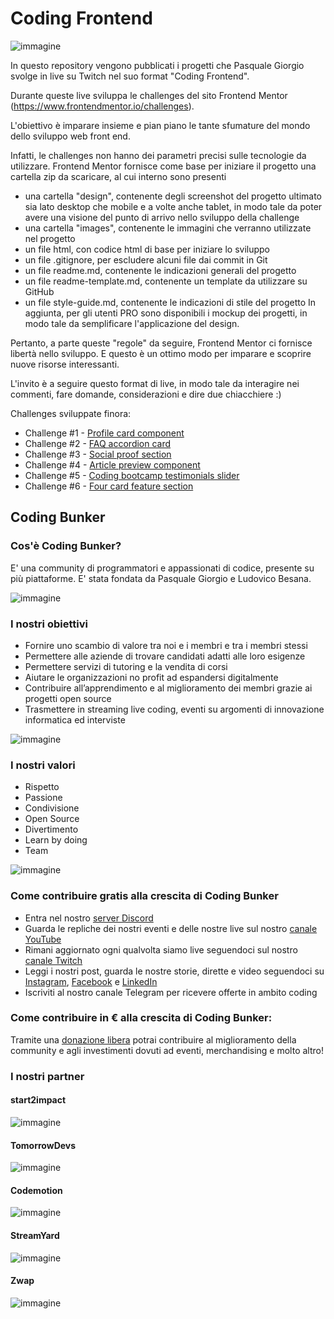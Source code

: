 # Coding Frontend

![immagine](https://user-images.githubusercontent.com/58633329/125757647-35406d1c-79f6-46d5-bd42-faa54350e196.png)

In questo repository vengono pubblicati i progetti che Pasquale Giorgio svolge in live su Twitch nel suo format "Coding Frontend".

Durante queste live sviluppa le challenges del sito Frontend Mentor (https://www.frontendmentor.io/challenges).

L'obiettivo è imparare insieme e pian piano le tante sfumature del mondo dello sviluppo web front end.

Infatti, le challenges non hanno dei parametri precisi sulle tecnologie da utilizzare.
Frontend Mentor fornisce come base per iniziare il progetto una cartella zip da scaricare, al cui interno sono presenti
* una cartella "design", contenente degli screenshot del progetto ultimato sia lato desktop che mobile e a volte anche tablet, in modo tale da poter avere una visione del punto di arrivo nello sviluppo della challenge
* una cartella "images", contenente le immagini che verranno utilizzate nel progetto
* un file html, con codice html di base per iniziare lo sviluppo
* un file .gitignore, per escludere alcuni file dai commit in Git
* un file readme.md, contenente le indicazioni generali del progetto
* un file readme-template.md, contenente un template da utilizzare su GitHub
* un file style-guide.md, contenente le indicazioni di stile del progetto
In aggiunta, per gli utenti PRO sono disponibili i mockup dei progetti, in modo tale da semplificare l'applicazione del design.

Pertanto, a parte queste "regole" da seguire, Frontend Mentor ci fornisce libertà nello sviluppo.
E questo è un ottimo modo per imparare e scoprire nuove risorse interessanti.

L'invito è a seguire questo format di live, in modo tale da interagire nei commenti, fare domande, considerazioni e dire due chiacchiere :)

Challenges sviluppate finora:
*  Challenge #1 - [Profile card component](https://www.frontendmentor.io/challenges/profile-card-component-cfArpWshJ)
*  Challenge #2 - [FAQ accordion card](https://www.frontendmentor.io/challenges/faq-accordion-card-XlyjD0Oam)
*  Challenge #3 - [Social proof section](https://www.frontendmentor.io/challenges/social-proof-section-6e0qTv_bA)
*  Challenge #4 - [Article preview component](https://www.frontendmentor.io/challenges/article-preview-component-dYBN_pYFT)
*  Challenge #5 - [Coding bootcamp testimonials slider](https://www.frontendmentor.io/challenges/coding-bootcamp-testimonials-slider-4FNyLA8JL)
*  Challenge #6 - [Four card feature section](https://www.frontendmentor.io/challenges/base-apparel-coming-soon-page-5d46b47f8db8a7063f9331a0) 

## Coding Bunker
### Cos'è Coding Bunker?
E' una community di programmatori e appassionati di codice, presente su più piattaforme.
E' stata fondata da Pasquale Giorgio e Ludovico Besana.

![immagine](https://user-images.githubusercontent.com/58633329/125776000-9d139a43-ab11-47c1-b5e6-e7ce232def20.png)

### I nostri obiettivi
* Fornire uno scambio di valore tra noi e i membri e tra i membri stessi
* Permettere alle aziende di trovare candidati adatti alle loro esigenze
* Permettere servizi di tutoring e la vendita di corsi
* Aiutare le organizzazioni no profit ad espandersi digitalmente
* Contribuire all’apprendimento e al miglioramento dei membri grazie ai progetti open source
* Trasmettere in streaming live coding, eventi su argomenti di innovazione informatica ed interviste

![immagine](https://user-images.githubusercontent.com/58633329/125776062-faddb0c1-c610-437c-8589-9d5e15b506be.png)

### I nostri valori
* Rispetto
* Passione
* Condivisione
* Open Source
* Divertimento
* Learn by doing
* Team 

![immagine](https://user-images.githubusercontent.com/58633329/125776127-ad2536f3-54a3-4006-89c4-1b2134999e06.png)

### Come contribuire gratis alla crescita di Coding Bunker
* Entra nel nostro [server Discord](https://discord.gg/M7VH6zGm)
* Guarda le repliche dei nostri eventi e delle nostre live sul nostro [canale YouTube](https://www.youtube.com/channel/UCVkl7yf00zC1xGuN-nQf9hA )
* Rimani aggiornato ogni qualvolta siamo live seguendoci sul nostro [canale Twitch](https://www.twitch.tv/codingbunker/)
* Leggi i nostri post, guarda le nostre storie, dirette e video seguendoci su [Instagram](https://www.instagram.com/codingbunker/), [Facebook](https://www.facebook.com/pg/codingbunker/) e [LinkedIn](https://it.linkedin.com/company/coding-bunker)
* Iscriviti al nostro canale Telegram per ricevere offerte in ambito coding

### Come contribuire in € alla crescita di Coding Bunker:
Tramite una [donazione libera](https://www.paypal.me/codingbunkerdiscord/) potrai contribuire al miglioramento della community e agli investimenti dovuti ad eventi, merchandising e molto altro! 


### I nostri partner
#### start2impact

![immagine](https://user-images.githubusercontent.com/58633329/125776237-72c2aefa-3965-4501-b082-f232cca09c9c.png)

#### TomorrowDevs

![immagine](https://user-images.githubusercontent.com/58633329/125776305-00cfedff-5591-4553-a784-512814a73788.png)

#### Codemotion

![immagine](https://user-images.githubusercontent.com/58633329/125776345-86900c5e-6c34-4873-aaa7-14dd90f8f897.png)

#### StreamYard

![immagine](https://user-images.githubusercontent.com/58633329/125776382-ef960960-b657-43bf-98c5-99dc4c0741a8.png)

#### Zwap

![immagine](https://user-images.githubusercontent.com/58633329/125776421-e5aa321b-5c3f-4fb2-a466-0a1a2f0cfa02.png)
